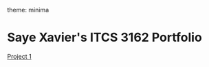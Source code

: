theme: minima
# Saye Xavier's ITCS 3162 Portfolio


[Project 1](https://github.com/FrancisJaune/sxavierportfolio/blob/main/Project1.ipynb)
